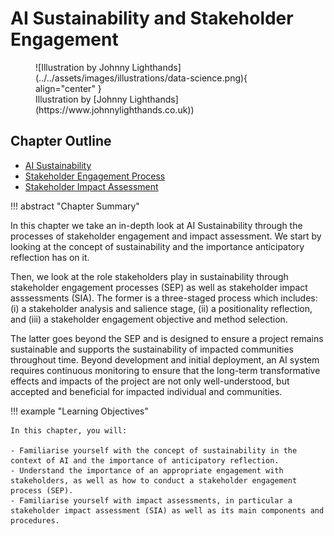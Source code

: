 # AI Sustainability and Stakeholder Engagement
<figure markdown>
  ![Illustration by Johnny Lighthands](../../assets/images/illustrations/data-science.png){ align="center" }
  <figcaption>Illustration by [Johnny Lighthands](https://www.johnnylighthands.co.uk))</figcaption>
</figure>

## Chapter Outline

- [AI Sustainability](sustainability.md)
- [Stakeholder Engagement Process](engagement.md)
- [Stakeholder Impact Assessment](impact.md)


!!! abstract "Chapter Summary"

   In this chapter we take an in-depth look at AI Sustainability through the processes of stakeholder engagement and impact assessment. We start by looking at the concept of sustainability and the importance anticipatory reflection has on it.

   Then, we look at the role stakeholders play in sustainability through stakeholder engagement processes (SEP) as well as stakeholder impact asssessments (SIA). The former is a three-staged process which includes: (i) a stakeholder analysis and salience stage, (ii) a positionality reflection, and (iii) a stakeholder engagement objective and method selection. 
   
   The latter goes beyond the SEP and is designed to ensure a project remains sustainable and supports the sustainability of impacted communities throughout time. Beyond development and initial deployment, an AI system requires continuous monitoring to ensure that the long-term transformative effects and impacts of the project are not only well-understood, but accepted and beneficial for impacted individual and communities.


!!! example "Learning Objectives"

    In this chapter, you will:
    
    - Familiarise yourself with the concept of sustainability in the context of AI and the importance of anticipatory reflection.
    - Understand the importance of an appropriate engagement with stakeholders, as well as how to conduct a stakeholder engagement process (SEP).
    - Familiarise yourself with impact assessments, in particular a stakeholder impact assessment (SIA) as well as its main components and procedures.
